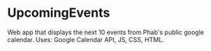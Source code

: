 UpcomingEvents
==============
Web app that displays the next 10 events from Phab's public google calendar.
Uses: Google Calendar API, JS, CSS, HTML.
